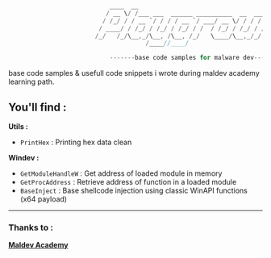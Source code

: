 ```C

                            ____  __                                             __
                           / __ \/ /___ ___  ______ __________  __  ______  ____/ /
                          / /_/ / / __ `/ / / / __ `/ ___/ __ \/ / / / __ \/ __  / 
                         / ____/ / /_/ / /_/ / /_/ / /  / /_/ / /_/ / / / / /_/ /  
                        /_/   /_/\__,_/\__, /\__, /_/   \____/\__,_/_/ /_/\__,_/   
                                      /____//____/                                 

                            -------base code samples for malware dev------   

```

base code samples &amp; usefull code snippets i wrote during maldev academy learning path.

## You'll find : 

**Utils :**
- `PrintHex` : Printing hex data clean

**Windev :**
- `GetModuleHandleW` : Get address of loaded module in memory
- `GetProcAddress` : Retrieve address of function in a loaded module
- `BaseInject` : Base shellcode injection using classic WinAPI functions (x64 payload)

---

### Thanks to : 

<strong><a href="https://github.com/orgs/Maldev-Academy/repositories">Maldev Academy</a></strong>
